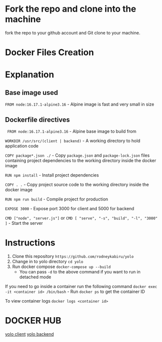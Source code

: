 # Fork the repo and clone into the machine
fork the repo to your github account and Git clone to your machine.
# Docker Files Creation
# Explanation
## Base image used

` FROM node:16.17.1-alpine3.16 ` - Alpine image is fast and very small in size

## Dockerfile directives

` FROM node:16.17.1-alpine3.16` -  Alpine base image to build from

` WORKDIR /usr/src/(client | backend) ` - A working directory to hold application code

` COPY package*.json ./ ` - Copy ` package.json ` and ` package-lock.json ` files containing project dependencies to the working directory inside the docker image

` RUN npm install ` - Install project dependencies

` COPY . . ` -  Copy project source code to the working directory inside the docker image

` RUN npm run build ` - Compile project for production

` EXPOSE 3000 ` - Expose port 3000 for client and 5000 for backend

` CMD ["node", "server.js"] ` or ` CMD [ "serve", "-s", "build", "-l", "3000" ] ` - Start the server

# Instructions

1. Clone this repository ` https://github.com/rodneykabiru/yolo `
2. Change in to yolo directory ` cd yolo `
3. Run docker compose ` docker-compose up --build `
    - You can pass ` -d ` to the above command if you want to run in detached mode

If you need to go inside a container run the following command
    ` docker exec -it <container id> /bin/bash `
    - Run ` docker ps ` to get the container ID

To view container logs
    ` docker logs <container id> `

# DOCKER HUB
[yolo client](https://hub.docker.com/r/rodney080/client)
[yolo backend](https://hub.docker.com/r/rodney080/backend)